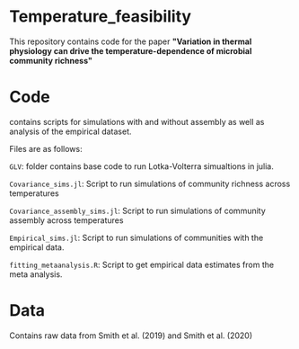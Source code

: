 # Temperature_feasibility
This repository contains code for the paper __"Variation in thermal physiology can drive the temperature-dependence of microbial community richness"__

# Code
contains scripts for simulations with and without assembly as well as analysis of the empirical dataset.

Files are as follows:

`GLV`: folder contains base code to run Lotka-Volterra simualtions in julia.

`Covariance_sims.jl`: Script to run simulations of community richness across temperatures 

`Covariance_assembly_sims.jl`: Script to run simulations of community assembly across temperatures 

`Empirical_sims.jl`: Script to run simulations of communities with the empirical data. 

`fitting_metaanalysis.R`: Script to get empirical data estimates from the meta analysis.
 
# Data
Contains raw data from Smith et al. (2019) and Smith et al. (2020)

